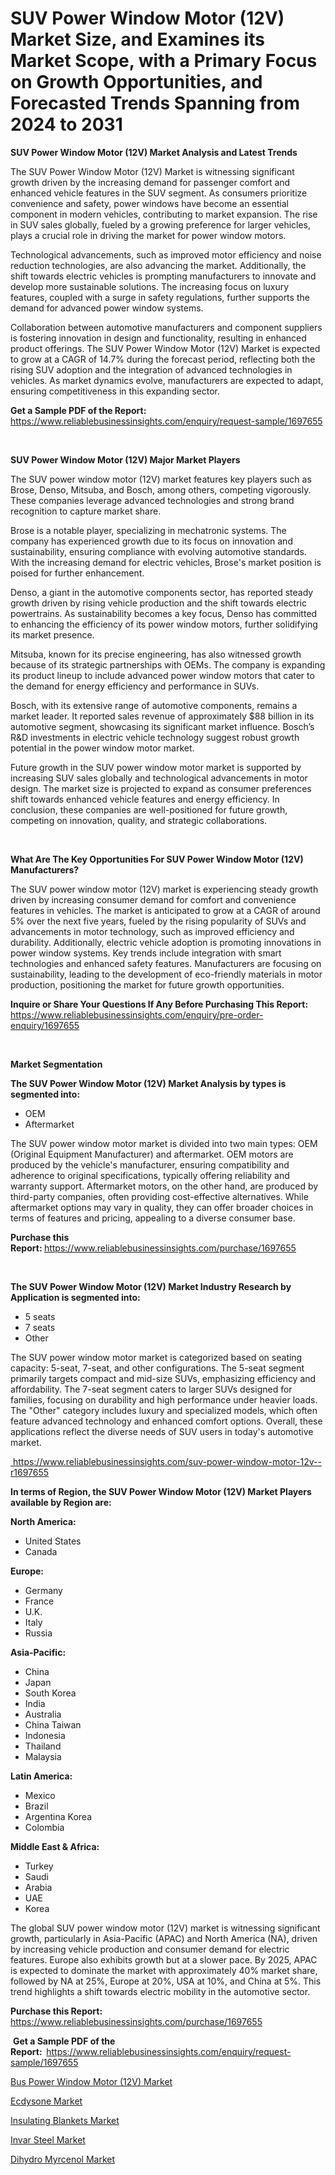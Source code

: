 <p><h1>SUV Power Window Motor (12V) Market Size, and Examines its Market Scope, with a Primary Focus on Growth Opportunities, and Forecasted Trends Spanning from 2024 to 2031</h1></p><p><strong>SUV Power Window Motor (12V) Market Analysis and Latest Trends</strong></p>
<p><p>The SUV Power Window Motor (12V) Market is witnessing significant growth driven by the increasing demand for passenger comfort and enhanced vehicle features in the SUV segment. As consumers prioritize convenience and safety, power windows have become an essential component in modern vehicles, contributing to market expansion. The rise in SUV sales globally, fueled by a growing preference for larger vehicles, plays a crucial role in driving the market for power window motors.</p><p>Technological advancements, such as improved motor efficiency and noise reduction technologies, are also advancing the market. Additionally, the shift towards electric vehicles is prompting manufacturers to innovate and develop more sustainable solutions. The increasing focus on luxury features, coupled with a surge in safety regulations, further supports the demand for advanced power window systems.</p><p>Collaboration between automotive manufacturers and component suppliers is fostering innovation in design and functionality, resulting in enhanced product offerings. The SUV Power Window Motor (12V) Market is expected to grow at a CAGR of 14.7% during the forecast period, reflecting both the rising SUV adoption and the integration of advanced technologies in vehicles. As market dynamics evolve, manufacturers are expected to adapt, ensuring competitiveness in this expanding sector.</p></p>
<p><strong>Get a Sample PDF of the Report:&nbsp;</strong> <a href="https://www.reliablebusinessinsights.com/enquiry/request-sample/1697655?utm_campaign=1393&utm_medium=2&utm_source=Github&utm_content=ia&utm_term=03102024&utm_id=suv-power-window-motor-12v">https://www.reliablebusinessinsights.com/enquiry/request-sample/1697655</a></p>
<p>&nbsp;</p>
<p><strong>SUV Power Window Motor (12V) Major Market Players</strong></p>
<p><p>The SUV power window motor (12V) market features key players such as Brose, Denso, Mitsuba, and Bosch, among others, competing vigorously. These companies leverage advanced technologies and strong brand recognition to capture market share.</p><p>Brose is a notable player, specializing in mechatronic systems. The company has experienced growth due to its focus on innovation and sustainability, ensuring compliance with evolving automotive standards. With the increasing demand for electric vehicles, Brose's market position is poised for further enhancement.</p><p>Denso, a giant in the automotive components sector, has reported steady growth driven by rising vehicle production and the shift towards electric powertrains. As sustainability becomes a key focus, Denso has committed to enhancing the efficiency of its power window motors, further solidifying its market presence.</p><p>Mitsuba, known for its precise engineering, has also witnessed growth because of its strategic partnerships with OEMs. The company is expanding its product lineup to include advanced power window motors that cater to the demand for energy efficiency and performance in SUVs.</p><p>Bosch, with its extensive range of automotive components, remains a market leader. It reported sales revenue of approximately $88 billion in its automotive segment, showcasing its significant market influence. Bosch’s R&D investments in electric vehicle technology suggest robust growth potential in the power window motor market.</p><p>Future growth in the SUV power window motor market is supported by increasing SUV sales globally and technological advancements in motor design. The market size is projected to expand as consumer preferences shift towards enhanced vehicle features and energy efficiency. In conclusion, these companies are well-positioned for future growth, competing on innovation, quality, and strategic collaborations.</p></p>
<p>&nbsp;</p>
<p><strong>What Are The Key Opportunities For SUV Power Window Motor (12V) Manufacturers?</strong></p>
<p><p>The SUV power window motor (12V) market is experiencing steady growth driven by increasing consumer demand for comfort and convenience features in vehicles. The market is anticipated to grow at a CAGR of around 5% over the next five years, fueled by the rising popularity of SUVs and advancements in motor technology, such as improved efficiency and durability. Additionally, electric vehicle adoption is promoting innovations in power window systems. Key trends include integration with smart technologies and enhanced safety features. Manufacturers are focusing on sustainability, leading to the development of eco-friendly materials in motor production, positioning the market for future growth opportunities.</p></p>
<p><strong>Inquire or Share Your Questions If Any Before Purchasing This Report:</strong> <a href="https://www.reliablebusinessinsights.com/enquiry/pre-order-enquiry/1697655?utm_campaign=1393&utm_medium=2&utm_source=Github&utm_content=ia&utm_term=03102024&utm_id=suv-power-window-motor-12v">https://www.reliablebusinessinsights.com/enquiry/pre-order-enquiry/1697655</a></p>
<p>&nbsp;</p>
<p><strong>Market Segmentation</strong></p>
<p><strong>The SUV Power Window Motor (12V) Market Analysis by types is segmented into:</strong></p>
<p><ul><li>OEM</li><li>Aftermarket</li></ul></p>
<p><p>The SUV power window motor market is divided into two main types: OEM (Original Equipment Manufacturer) and aftermarket. OEM motors are produced by the vehicle's manufacturer, ensuring compatibility and adherence to original specifications, typically offering reliability and warranty support. Aftermarket motors, on the other hand, are produced by third-party companies, often providing cost-effective alternatives. While aftermarket options may vary in quality, they can offer broader choices in terms of features and pricing, appealing to a diverse consumer base.</p></p>
<p><strong>Purchase this Report:&nbsp;</strong><a href="https://www.reliablebusinessinsights.com/purchase/1697655?utm_campaign=1393&utm_medium=2&utm_source=Github&utm_content=ia&utm_term=03102024&utm_id=suv-power-window-motor-12v">https://www.reliablebusinessinsights.com/purchase/1697655</a></p>
<p>&nbsp;</p>
<p><strong>The SUV Power Window Motor (12V) Market Industry Research by Application is segmented into:</strong></p>
<p><ul><li>5 seats</li><li>7 seats</li><li>Other</li></ul></p>
<p><p>The SUV power window motor market is categorized based on seating capacity: 5-seat, 7-seat, and other configurations. The 5-seat segment primarily targets compact and mid-size SUVs, emphasizing efficiency and affordability. The 7-seat segment caters to larger SUVs designed for families, focusing on durability and high performance under heavier loads. The "Other" category includes luxury and specialized models, which often feature advanced technology and enhanced comfort options. Overall, these applications reflect the diverse needs of SUV users in today's automotive market.</p></p>
<p><a href="https://www.reliablebusinessinsights.com/suv-power-window-motor-12v--r1697655?utm_campaign=1393&utm_medium=2&utm_source=Github&utm_content=ia&utm_term=03102024&utm_id=suv-power-window-motor-12v">&nbsp;https://www.reliablebusinessinsights.com/suv-power-window-motor-12v--r1697655</a></p>
<p><strong>In terms of Region, the SUV Power Window Motor (12V) Market Players available by Region are:</strong></p>
<p>
    <p> <strong> North America: </strong>
        <ul>
            <li>United States</li>
            <li>Canada</li>
        </ul>
        </p> 
    <p> <strong> Europe: </strong>
        <ul>
            <li>Germany</li>
            <li>France</li>
            <li>U.K.</li>
            <li>Italy</li>
            <li>Russia</li>
        </ul>
        </p> 
    <p> <strong> Asia-Pacific: </strong>
        <ul>
            <li>China</li>
            <li>Japan</li>
            <li>South Korea</li>
            <li>India</li>
            <li>Australia</li>
            <li>China Taiwan</li>
            <li>Indonesia</li>
            <li>Thailand</li>
            <li>Malaysia</li>
        </ul>
        </p> 
    <p> <strong> Latin America: </strong>
        <ul>
            <li>Mexico</li>
            <li>Brazil</li>
            <li>Argentina Korea</li>
            <li>Colombia</li>
        </ul>
        </p> 
    <p> <strong> Middle East & Africa: </strong>
        <ul>
            <li>Turkey</li>
            <li>Saudi</li>
            <li>Arabia</li>
            <li>UAE</li>
            <li>Korea</li>
        </ul>
    </p>
    </p>
<p><p>The global SUV power window motor (12V) market is witnessing significant growth, particularly in Asia-Pacific (APAC) and North America (NA), driven by increasing vehicle production and consumer demand for electric features. Europe also exhibits growth but at a slower pace. By 2025, APAC is expected to dominate the market with approximately 40% market share, followed by NA at 25%, Europe at 20%, USA at 10%, and China at 5%. This trend highlights a shift towards electric mobility in the automotive sector.</p></p>
<p><strong>Purchase this Report: </strong><a href="https://www.reliablebusinessinsights.com/purchase/1697655?utm_campaign=1393&utm_medium=2&utm_source=Github&utm_content=ia&utm_term=03102024&utm_id=suv-power-window-motor-12v">https://www.reliablebusinessinsights.com/purchase/1697655</a></p>
<p>&nbsp;<strong>Get a Sample PDF of the Report:&nbsp;&nbsp;</strong><a href="https://www.reliablebusinessinsights.com/enquiry/request-sample/1697655?utm_campaign=1393&utm_medium=2&utm_source=Github&utm_content=ia&utm_term=03102024&utm_id=suv-power-window-motor-12v">https://www.reliablebusinessinsights.com/enquiry/request-sample/1697655</a></p>
<p><strong></strong></p>
<p><p><a href="https://github.com/BellAuer/Market-Research-Report-List-1/blob/main/bus-power-window-motor-12v-market.md?utm_campaign=1393&utm_medium=2&utm_source=Github&utm_content=ia&utm_term=03102024&utm_id=suv-power-window-motor-12v">Bus Power Window Motor (12V) Market</a></p><p><a href="https://www.linkedin.com/pulse/ecdysone-market-trends-insights-type-application-analysis-lxvde?utm_campaign=1393&utm_medium=2&utm_source=Github&utm_content=ia&utm_term=03102024&utm_id=suv-power-window-motor-12v">Ecdysone Market</a></p><p><a href="https://www.linkedin.com/pulse/global-perspectives-insulating-blankets-market-trends-forecast-blkve?utm_campaign=1393&utm_medium=2&utm_source=Github&utm_content=ia&utm_term=03102024&utm_id=suv-power-window-motor-12v">Insulating Blankets Market</a></p><p><a href="https://www.linkedin.com/pulse/global-invar-steel-market-sector-types-applications-player-6aavc?utm_campaign=1393&utm_medium=2&utm_source=Github&utm_content=ia&utm_term=03102024&utm_id=suv-power-window-motor-12v">Invar Steel Market</a></p><p><a href="https://www.linkedin.com/pulse/dihydro-myrcenol-market-innovations-trends-comprehensive-study-b7sec?utm_campaign=1393&utm_medium=2&utm_source=Github&utm_content=ia&utm_term=03102024&utm_id=suv-power-window-motor-12v">Dihydro Myrcenol Market</a></p></p>